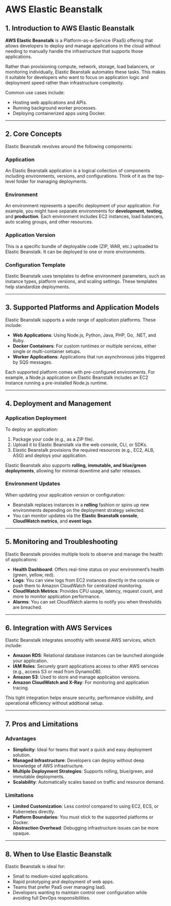 # **AWS Elastic Beanstalk**

## **1. Introduction to AWS Elastic Beanstalk**

**AWS Elastic Beanstalk** is a Platform-as-a-Service (PaaS) offering that allows developers to deploy and manage applications in the cloud without needing to manually handle the infrastructure that supports those applications.

Rather than provisioning compute, network, storage, load balancers, or monitoring individually, Elastic Beanstalk automates these tasks. This makes it suitable for developers who want to focus on application logic and deployment speed rather than infrastructure complexity.

Common use cases include:
- Hosting web applications and APIs.
- Running background worker processes.
- Deploying containerized apps using Docker.

---

## **2. Core Concepts**

Elastic Beanstalk revolves around the following components:

### **Application**
An Elastic Beanstalk application is a logical collection of components including environments, versions, and configurations. Think of it as the top-level folder for managing deployments.

### **Environment**
An environment represents a specific deployment of your application. For example, you might have separate environments for **development**, **testing**, and **production**. Each environment includes EC2 instances, load balancers, auto scaling groups, and other resources.

### **Application Version**
This is a specific bundle of deployable code (ZIP, WAR, etc.) uploaded to Elastic Beanstalk. It can be deployed to one or more environments.

### **Configuration Template**
Elastic Beanstalk uses templates to define environment parameters, such as instance types, platform versions, and scaling settings. These templates help standardize deployments.

---

## **3. Supported Platforms and Application Models**

Elastic Beanstalk supports a wide range of application platforms. These include:

- **Web Applications**: Using Node.js, Python, Java, PHP, Go, .NET, and Ruby.
- **Docker Containers**: For custom runtimes or multiple services, either single or multi-container setups.
- **Worker Applications**: Applications that run asynchronous jobs triggered by SQS messages.

Each supported platform comes with pre-configured environments. For example, a Node.js application on Elastic Beanstalk includes an EC2 instance running a pre-installed Node.js runtime.

---

## **4. Deployment and Management**

### **Application Deployment**
To deploy an application:
1. Package your code (e.g., as a ZIP file).
2. Upload it to Elastic Beanstalk via the web console, CLI, or SDKs.
3. Elastic Beanstalk provisions the required resources (e.g., EC2, ALB, ASG) and deploys your application.

Elastic Beanstalk also supports **rolling, immutable, and blue/green deployments**, allowing for minimal downtime and safer releases.

### **Environment Updates**
When updating your application version or configuration:
- Beanstalk replaces instances in a **rolling** fashion or spins up new environments depending on the deployment strategy selected.
- You can monitor updates via the **Elastic Beanstalk console**, **CloudWatch metrics**, and **event logs**.

---

## **5. Monitoring and Troubleshooting**

Elastic Beanstalk provides multiple tools to observe and manage the health of applications:

- **Health Dashboard**: Offers real-time status on your environment’s health (green, yellow, red).
- **Logs**: You can view logs from EC2 instances directly in the console or push them to Amazon CloudWatch for centralized monitoring.
- **CloudWatch Metrics**: Provides CPU usage, latency, request count, and more to monitor application performance.
- **Alarms**: You can set CloudWatch alarms to notify you when thresholds are breached.

---

## **6. Integration with AWS Services**

Elastic Beanstalk integrates smoothly with several AWS services, which include:

- **Amazon RDS**: Relational database instances can be launched alongside your application.
- **IAM Roles**: Securely grant applications access to other AWS services (e.g., access S3 or read from DynamoDB).
- **Amazon S3**: Used to store and manage application versions.
- **Amazon CloudWatch and X-Ray**: For monitoring and application tracing.

This tight integration helps ensure security, performance visibility, and operational efficiency without additional setup.

---

## **7. Pros and Limitations**

### **Advantages**
- **Simplicity**: Ideal for teams that want a quick and easy deployment solution.
- **Managed Infrastructure**: Developers can deploy without deep knowledge of AWS infrastructure.
- **Multiple Deployment Strategies**: Supports rolling, blue/green, and immutable deployments.
- **Scalability**: Automatically scales based on traffic and resource demand.

### **Limitations**
- **Limited Customization**: Less control compared to using EC2, ECS, or Kubernetes directly.
- **Platform Boundaries**: You must stick to the supported platforms or Docker.
- **Abstraction Overhead**: Debugging infrastructure issues can be more opaque.

---

## **8. When to Use Elastic Beanstalk**

Elastic Beanstalk is ideal for:
- Small to medium-sized applications.
- Rapid prototyping and deployment of web apps.
- Teams that prefer PaaS over managing IaaS.
- Developers wanting to maintain control over configuration while avoiding full DevOps responsibilities.
